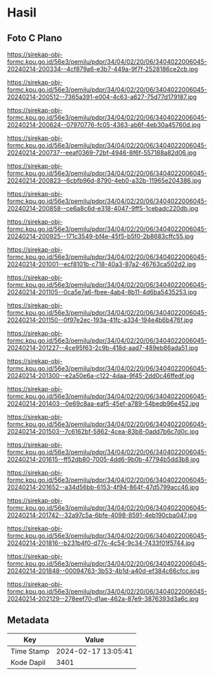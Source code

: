 # Hasil

## Foto C Plano

https://sirekap-obj-formc.kpu.go.id/56e3/pemilu/pdpr/34/04/02/20/06/3404022006045-20240214-200334--4cf879a6-e3b7-449a-9f7f-2528186ce2cb.jpg

https://sirekap-obj-formc.kpu.go.id/56e3/pemilu/pdpr/34/04/02/20/06/3404022006045-20240214-200512--7365a391-e004-4c63-a627-75d77d179187.jpg

https://sirekap-obj-formc.kpu.go.id/56e3/pemilu/pdpr/34/04/02/20/06/3404022006045-20240214-200624--07970776-fc05-4363-ab6f-4eb30a45760d.jpg

https://sirekap-obj-formc.kpu.go.id/56e3/pemilu/pdpr/34/04/02/20/06/3404022006045-20240214-200737--eeaf0369-72bf-4946-8f6f-557188a82d06.jpg

https://sirekap-obj-formc.kpu.go.id/56e3/pemilu/pdpr/34/04/02/20/06/3404022006045-20240214-200823--6cbfb96d-8790-4eb0-a32b-11965e204386.jpg

https://sirekap-obj-formc.kpu.go.id/56e3/pemilu/pdpr/34/04/02/20/06/3404022006045-20240214-200858--ce6a8c6d-e318-4047-9ff5-1cebadc220db.jpg

https://sirekap-obj-formc.kpu.go.id/56e3/pemilu/pdpr/34/04/02/20/06/3404022006045-20240214-200925--171c3549-bf4e-45f5-b5f0-2b8683cffc55.jpg

https://sirekap-obj-formc.kpu.go.id/56e3/pemilu/pdpr/34/04/02/20/06/3404022006045-20240214-201001--ecf8101b-c718-40a3-87a2-46763ca502d2.jpg

https://sirekap-obj-formc.kpu.go.id/56e3/pemilu/pdpr/34/04/02/20/06/3404022006045-20240214-201105--0ca5e7a6-fbee-4ab4-8b11-4d6ba5435253.jpg

https://sirekap-obj-formc.kpu.go.id/56e3/pemilu/pdpr/34/04/02/20/06/3404022006045-20240214-201150--0f97e2ec-193a-41fc-a334-194e4b6b476f.jpg

https://sirekap-obj-formc.kpu.go.id/56e3/pemilu/pdpr/34/04/02/20/06/3404022006045-20240214-201227--4ce95f63-2c9b-418d-aad7-489eb86ada51.jpg

https://sirekap-obj-formc.kpu.go.id/56e3/pemilu/pdpr/34/04/02/20/06/3404022006045-20240214-201300--e2a50e6a-c122-4daa-9f45-2dd0c46ffedf.jpg

https://sirekap-obj-formc.kpu.go.id/56e3/pemilu/pdpr/34/04/02/20/06/3404022006045-20240214-201403--0e69c8aa-eaf5-45ef-a789-54bedb96e452.jpg

https://sirekap-obj-formc.kpu.go.id/56e3/pemilu/pdpr/34/04/02/20/06/3404022006045-20240214-201503--7c6162bf-5862-4cea-83b8-0add7b6c7d0c.jpg

https://sirekap-obj-formc.kpu.go.id/56e3/pemilu/pdpr/34/04/02/20/06/3404022006045-20240214-201615--ff52db80-7005-4dd6-9b0b-47794b5dd3b8.jpg

https://sirekap-obj-formc.kpu.go.id/56e3/pemilu/pdpr/34/04/02/20/06/3404022006045-20240214-201652--a34d56bb-6153-4f94-864f-47d5799acc46.jpg

https://sirekap-obj-formc.kpu.go.id/56e3/pemilu/pdpr/34/04/02/20/06/3404022006045-20240214-201742--32a97c5a-6bfe-4098-8591-4eb190cba047.jpg

https://sirekap-obj-formc.kpu.go.id/56e3/pemilu/pdpr/34/04/02/20/06/3404022006045-20240214-201816--b231b4f0-d77c-4c54-9c34-7433f01f5744.jpg

https://sirekap-obj-formc.kpu.go.id/56e3/pemilu/pdpr/34/04/02/20/06/3404022006045-20240214-201848--00094763-3b53-4b1d-a40d-ef384c66cfcc.jpg

https://sirekap-obj-formc.kpu.go.id/56e3/pemilu/pdpr/34/04/02/20/06/3404022006045-20240214-202129--278eef70-d1ae-462a-87e9-3876393d3a6c.jpg


## Metadata

| Key        | Value               |
| ---------- | ------------------- |
| Time Stamp | 2024-02-17 13:05:41 |
| Kode Dapil | 3401                |



